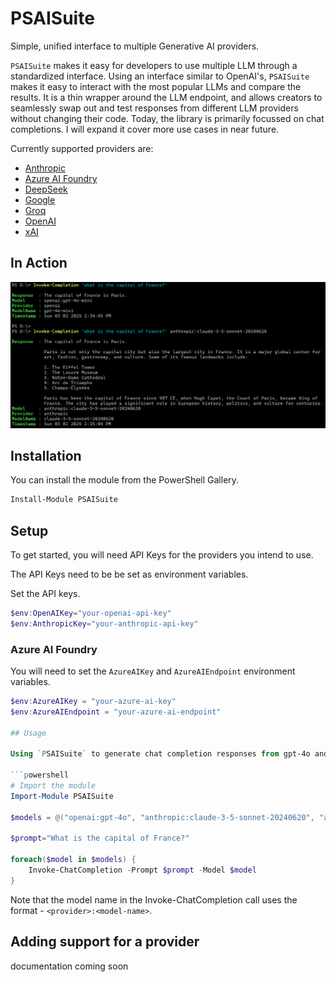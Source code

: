 # PSAISuite

Simple, unified interface to multiple Generative AI providers.

`PSAISuite` makes it easy for developers to use multiple LLM through a standardized interface. Using an interface similar to OpenAI's, `PSAISuite` makes it easy to interact with the most popular LLMs and compare the results. It is a thin wrapper around the LLM endpoint, and allows creators to seamlessly swap out and test responses from different LLM providers without changing their code. Today, the library is primarily focussed on chat completions. I will expand it cover more use cases in near future.

Currently supported providers are:

- [Anthropic](guides/antrhopic.md)
- [Azure AI Foundry](guides/azureai.md)
- [DeepSeek](guides/deepseek.md)
- [Google](guides/google.md)
- [Groq](guides/groq.md)
- [OpenAI](guides/openai.md)
- [xAI](guides/xai.md)

## In Action

![alt text](assets/InvokeCompletion.png)

## Installation
You can install the module from the PowerShell Gallery.

```powershell
Install-Module PSAISuite
```

## Setup
To get started, you will need API Keys for the providers you intend to use.

The API Keys need to be be set as environment variables.

Set the API keys.

```powershell
$env:OpenAIKey="your-openai-api-key"
$env:AnthropicKey="your-anthropic-api-key"
```

### Azure AI Foundry

You will need to set the `AzureAIKey` and `AzureAIEndpoint` environment variables.

```powershell
$env:AzureAIKey = "your-azure-ai-key"
$env:AzureAIEndpoint = "your-azure-ai-endpoint"

## Usage

Using `PSAISuite` to generate chat completion responses from gpt-4o and claude-3-5-sonnet.

```powershell
# Import the module
Import-Module PSAISuite

$models = @("openai:gpt-4o", "anthropic:claude-3-5-sonnet-20240620", "azureai:gpt-4o")

$prompt="What is the capital of France?"

foreach($model in $models) {
    Invoke-ChatCompletion -Prompt $prompt -Model $model
}
```

Note that the model name in the Invoke-ChatCompletion call uses the format - `<provider>:<model-name>`.

## Adding support for a provider

documentation coming soon